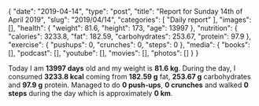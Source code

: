 {
    "date": "2019-04-14",
    "type": "post",
    "title": "Report for Sunday 14th of April 2019",
    "slug": "2019\/04\/14",
    "categories": [
        "Daily report"
    ],
    "images": [],
    "health": {
        "weight": 81.6,
        "height": 173,
        "age": 13997
    },
    "nutrition": {
        "calories": 3233.8,
        "fat": 182.59,
        "carbohydrates": 253.67,
        "protein": 97.9
    },
    "exercise": {
        "pushups": 0,
        "crunches": 0,
        "steps": 0
    },
    "media": {
        "books": [],
        "podcast": [],
        "youtube": [],
        "movies": [],
        "photos": []
    }
}

Today I am <strong>13997 days</strong> old and my weight is <strong>81.6 kg</strong>. During the day, I consumed <strong>3233.8 kcal</strong> coming from <strong>182.59 g</strong> fat, <strong>253.67 g</strong> carbohydrates and <strong>97.9 g</strong> protein. Managed to do <strong>0 push-ups</strong>, <strong>0 crunches</strong> and walked <strong>0 steps</strong> during the day which is approximately <strong>0 km</strong>.